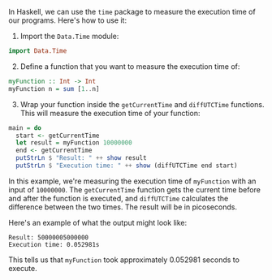In Haskell, we can use the `time` package to measure the execution time of our programs. Here's how to use it:

1. Import the `Data.Time` module:

```haskell
import Data.Time
```

2. Define a function that you want to measure the execution time of:

```haskell
myFunction :: Int -> Int
myFunction n = sum [1..n]
```

3. Wrap your function inside the `getCurrentTime` and `diffUTCTime` functions. This will measure the execution time of your function:

```haskell
main = do
  start <- getCurrentTime
  let result = myFunction 10000000
  end <- getCurrentTime
  putStrLn $ "Result: " ++ show result
  putStrLn $ "Execution time: " ++ show (diffUTCTime end start)
```

In this example, we're measuring the execution time of `myFunction` with an input of `10000000`. The `getCurrentTime` function gets the current time before and after the function is executed, and `diffUTCTime` calculates the difference between the two times. The result will be in picoseconds.

Here's an example of what the output might look like:

```
Result: 50000005000000
Execution time: 0.052981s
```

This tells us that `myFunction` took approximately 0.052981 seconds to execute.